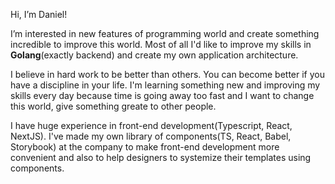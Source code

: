 Hi, I’m Daniel!

I’m interested in new features of programming world and create something incredible to improve this world. 
Most of all I'd like to improve my skills in **Golang**(exactly backend) and create my own application architecture.

I believe in hard work to be better than others. You can become better if you have a discipline in your life. 
I'm learning something new and improving my skills every day because time is going away too fast and I want to change this world, 
give something greate to other people.

I have huge experience in front-end development(Typescript, React, NextJS). 
I've made my own library of components(TS, React, Babel, Storybook) at the company to make front-end development 
more convenient and also to help designers to systemize their templates using components.

<!---
Moranilt/Moranilt is a ✨ special ✨ repository because its `README.md` (this file) appears on your GitHub profile.
You can click the Preview link to take a look at your changes.
--->
